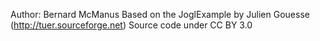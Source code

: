 Author: Bernard McManus
Based on the JoglExample by Julien Gouesse (http://tuer.sourceforge.net)
Source code under CC BY 3.0